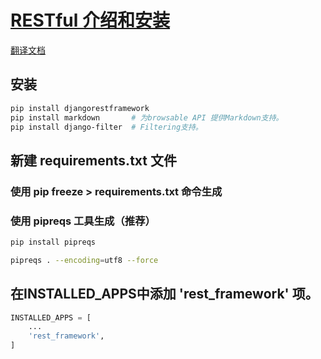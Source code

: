 # [RESTful 介绍和安装](https://www.django-rest-framework.org/#requirements)

[翻译文档](https://q1mi.github.io/Django-REST-framework-documentation/#_5)

## 安装
```sh
pip install djangorestframework
pip install markdown       # 为browsable API 提供Markdown支持。
pip install django-filter  # Filtering支持。
```

## 新建 requirements.txt 文件
### 使用 pip freeze > requirements.txt 命令生成

### 使用 pipreqs 工具生成（推荐）
```sh
pip install pipreqs

pipreqs . --encoding=utf8 --force
```

## 在INSTALLED_APPS中添加 'rest_framework' 项。
```py
INSTALLED_APPS = [
    ...
    'rest_framework',
]
```

